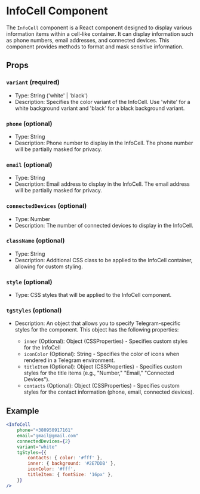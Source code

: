 # InfoCell Component

The `InfoCell` component is a React component designed to display various information items within a cell-like container. It can display information such as phone numbers, email addresses, and connected devices. This component provides methods to format and mask sensitive information.

## Props

### `variant` (required)

-   Type: String ('white' | 'black')
-   Description: Specifies the color variant of the InfoCell. Use 'white' for a white background variant and 'black' for a black background variant.

### `phone` (optional)

-   Type: String
-   Description: Phone number to display in the InfoCell. The phone number will be partially masked for privacy.

### `email` (optional)

-   Type: String
-   Description: Email address to display in the InfoCell. The email address will be partially masked for privacy.

### `connectedDevices` (optional)

-   Type: Number
-   Description: The number of connected devices to display in the InfoCell.

### `className` (optional)

-   Type: String
-   Description: Additional CSS class to be applied to the InfoCell container, allowing for custom styling.

### `style` (optional)

-   Type: CSS styles that will be applied to the InfoCell component.

### `tgStyles` (optional)

-   Description: An object that allows you to specify Telegram-specific styles for the component. This object has the following properties:

    -   `inner` (Optional): Object (CSSProperties) - Specifies custom styles for the InfoCell
    -   `iconColor` (Optional): String - Specifies the color of icons when rendered in a Telegram environment.
    -   `titleItem` (Optional): Object (CSSProperties) - Specifies custom styles for the title items (e.g., "Number," "Email," "Connected Devices").
    -   `contacts` (Optional): Object (CSSProperties) - Specifies custom styles for the contact information (phone, email, connected devices).

## Example

```jsx
<InfoCell
    phone="+380950917161"
    email="gmail@gmail.com"
    connectedDevices={2}
    variant="white"
    tgStyles={{
        contacts: { color: '#fff' },
        inner: { background: '#2E7DDB' },
        iconColor: '#fff',
        titleItem: { fontSize: '16px' },
    }}
/>
```
